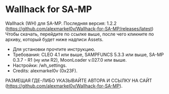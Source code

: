# Wallhack for SA-MP
Wallhack (WH) для SA-MP. Последняя версия: 1.2.2 (https://github.com/alexmarkel0v/Wallhack-for-SA-MP/releases/latest)
Чтобы скачать, перейдите по ссылке выше, после чего кликните по архиву, который будет ниже надписи Assets.

- Для установки прочтите инструкцию.
- Требования: CLEO 4.1 или выше, SAMPFUNCS 5.3.3 или выше, SA-MP 0.3.7 - R1 (ну или R2), MoonLoader v.027.0 или выше.
- Настройки: /wh_settings.
- Credits: alexmarkel0v (0x23F).

РАЗМЕЩАЯ ГДЕ-ЛИБО УКАЗЫВАЙТЕ АВТОРА И ССЫЛКУ НА САЙТ (https://github.com/alexmarkel0v/Wallhack-for-SA-MP).
